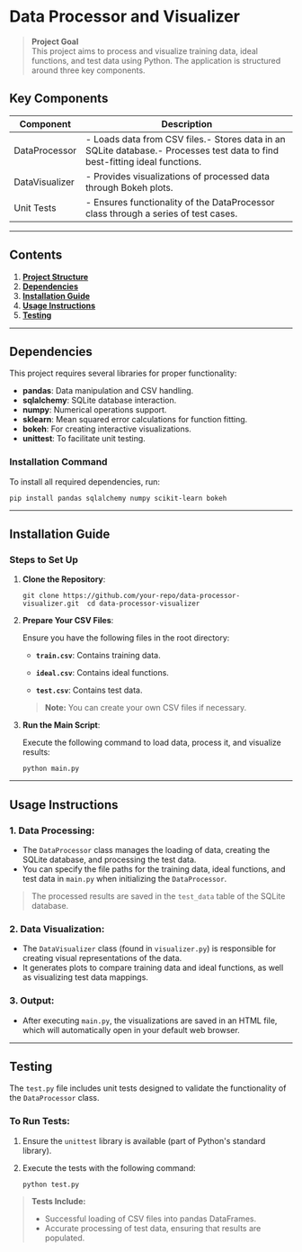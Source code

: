 # Data Processor and Visualizer

> **Project Goal**  
> This project aims to process and visualize training data, ideal functions, and test data using Python. The application is structured around three key components.

## Key Components

| Component | Description |
| --- | --- |
| DataProcessor | - Loads data from CSV files.- Stores data in an SQLite database.- Processes test data to find best-fitting ideal functions. |
| DataVisualizer | - Provides visualizations of processed data through Bokeh plots. |
| Unit Tests | - Ensures functionality of the DataProcessor class through a series of test cases. |

* * *

## Contents

1.  **[Project Structure](#project-structure)**
2.  **[Dependencies](#dependencies)**
3.  **[Installation Guide](#installation-guide)**
4.  **[Usage Instructions](#usage-instructions)**
5.  **[Testing](#testing)**

* * *


## Dependencies

This project requires several libraries for proper functionality:

*   **pandas**: Data manipulation and CSV handling.
*   **sqlalchemy**: SQLite database interaction.
*   **numpy**: Numerical operations support.
*   **sklearn**: Mean squared error calculations for function fitting.
*   **bokeh**: For creating interactive visualizations.
*   **unittest**: To facilitate unit testing.

### Installation Command

To install all required dependencies, run:




`pip install pandas sqlalchemy numpy scikit-learn bokeh`

* * *

## Installation Guide

### Steps to Set Up

1.  **Clone the Repository**:
    
    
    `git clone https://github.com/your-repo/data-processor-visualizer.git  cd data-processor-visualizer`
    
2.  **Prepare Your CSV Files**:
    
    Ensure you have the following files in the root directory:
    
    *   **`train.csv`**: Contains training data.
        
    *   **`ideal.csv`**: Contains ideal functions.
        
    *   **`test.csv`**: Contains test data.
        
    
    > **Note:** You can create your own CSV files if necessary.
    
3.  **Run the Main Script**:
    
    Execute the following command to load data, process it, and visualize results:

    
    `python main.py`
    

* * *

## Usage Instructions

### 1\. Data Processing:

*   The `DataProcessor` class manages the loading of data, creating the SQLite database, and processing the test data.
*   You can specify the file paths for the training data, ideal functions, and test data in `main.py` when initializing the `DataProcessor`.

> The processed results are saved in the `test_data` table of the SQLite database.

### 2\. Data Visualization:

*   The `DataVisualizer` class (found in `visualizer.py`) is responsible for creating visual representations of the data.
*   It generates plots to compare training data and ideal functions, as well as visualizing test data mappings.

### 3\. Output:

*   After executing `main.py`, the visualizations are saved in an HTML file, which will automatically open in your default web browser.

* * *

## Testing

The `test.py` file includes unit tests designed to validate the functionality of the `DataProcessor` class.

### To Run Tests:

1.  Ensure the `unittest` library is available (part of Python's standard library).
    
2.  Execute the tests with the following command:
    
    
    `python test.py`
    

> **Tests Include:**
> 
> *   Successful loading of CSV files into pandas DataFrames.
> *   Accurate processing of test data, ensuring that results are populated.